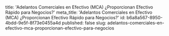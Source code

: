 title: 'Adelantos Comerciales en Efectivo (MCA) ¿Proporcionan Efectivo Rápido para Negocios?'
meta_title: 'Adelantos Comerciales en Efectivo (MCA) ¿Proporcionan Efectivo Rápido para Negocios?'
id: b6a8a567-8950-4bdd-9e5f-8f73e0455a4d
published: false
slug: adelantos-comerciales-en-efectivo-mca-proporcionan-efectivo-para-negocios
